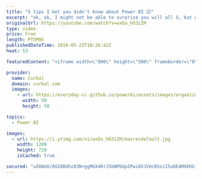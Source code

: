 ```yaml
---
title: "5 tips I bet you didn't know about Power BI 😉"
excerpt: "ok, ok, I might not be able to surprise you will all 5, but did I manage to show you at least one you didn't know?  So in this video I am going to show you 5 tips i bet you didn't know about Power BI.   Looking for a download file? Go to our Download Center: https://curbal.com/donwload-center  SUBSCRIBE"
originalUrl: https://youtube.com/watch?v=wxEo_hO3iIM
type: video
price: Free
length: PT5M9S
publishedDateTime: 2018-05-23T10:26:42Z
heat: 53

featuredContent: "<iframe width=\"800\" height=\"500\" frameborder=\"0\" src=\"https://www.youtube.com/embed/wxEo_hO3iIM\" allow=\"accelerometer; autoplay; encrypted-media; gyroscope; picture-in-picture\" allowfullscreen></iframe>"

provider:
  name: Curbal
  domain: curbal.com
  images:
    - url: https://everyday-cc.github.io/powerbi/assets/images/organizations/curbal.com-50x50.jpg
      width: 50
      height: 50

topics:
  - Power BI

images:
  - url: https://i.ytimg.com/vi/wxEo_hO3iIM/maxresdefault.jpg
    width: 1280
    height: 720
    isCached: true

secured: "uI6NeD/6GI6Bdhz83N+ggMGX4RrJSbNPDdpZPwi8VJV8cBSs1I5oDEAMXEKGjezGdIzX3t5cRXfDl/Ax93bnixfWLbHX9DT8Lzgfo6N8ZKvf9zEWeMGUcDPwowtnxBvFyOyOePSPuVpEOmEjNUrl0hFreXWgO3/UNa6+O32ACiVU3CD2Oog4nYn/9udfX9PkQ31YeFLXxUu7Cteyqq3ULTsCEuJMpBkk5HYy7becvR+Ok12llExNRiWkdW1/enZn1EPRSDckhxoKVAhSszuzDdbM3rXbI/aE2E+XINCqqNr1MjR4duVZ3AmhF1w0DgCKmqJtIOxY2yb2grVc0soK+jbchLxAZD7mzO29rj94w+hI5asvQ+nXUCK3JH2Z3CFVNyOTasFhcMVCPDDCq+7LGjkbjwgA60tHn2nH8qRACb4=;2UVB0gCJ4c6jqLIodTGEVA=="
---
```


